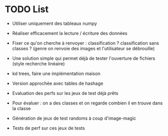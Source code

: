 # TODO List

- Utiliser uniquement des tableaux numpy
- Réaliser efficacement la lecture / écriture des données


- Fixer ce qu'on cherche à renvoyer : classification ? classification sans classes ? (genre on renvoie des images et l'utilisateur se débrouille)


- Une solution simple qui permet déjà de tester l'ouverture de fichiers (style recherche linéaire)

- kd trees, faire une implémentation maison

- Version approchée avec tables de hashage

- Evaluation des perfs sur les jeux de test déjà prêts
- Pour évaluer : on a des classes et on regarde combien il en trouve dans la classe


- Génération de jeux de test randoms à coup d'image-magic

- Tests de perf sur ces jeux de tests 
